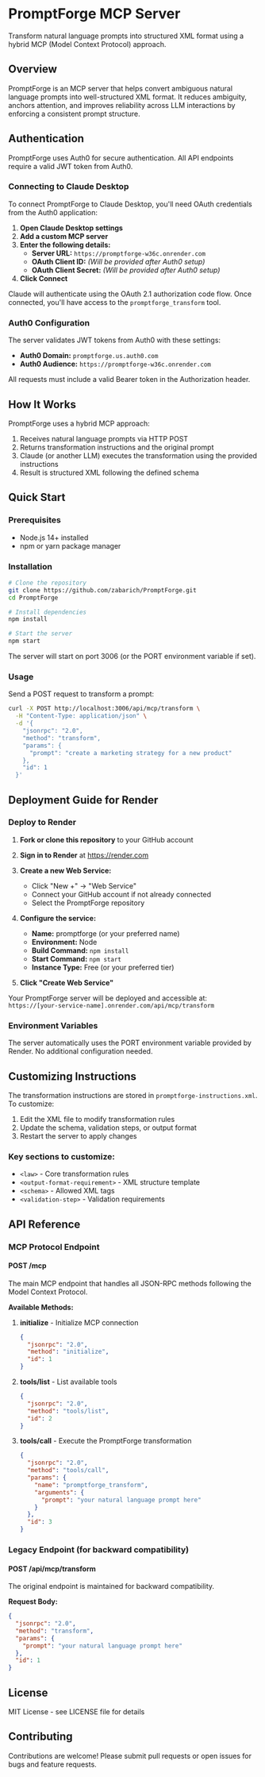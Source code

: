 # PromptForge MCP Server

Transform natural language prompts into structured XML format using a hybrid MCP (Model Context Protocol) approach.

## Overview

PromptForge is an MCP server that helps convert ambiguous natural language prompts into well-structured XML format. It reduces ambiguity, anchors attention, and improves reliability across LLM interactions by enforcing a consistent prompt structure.

## Authentication

PromptForge uses Auth0 for secure authentication. All API endpoints require a valid JWT token from Auth0.

### Connecting to Claude Desktop

To connect PromptForge to Claude Desktop, you'll need OAuth credentials from the Auth0 application:

1. **Open Claude Desktop settings**
2. **Add a custom MCP server**
3. **Enter the following details:**
   - **Server URL:** `https://promptforge-w36c.onrender.com`
   - **OAuth Client ID:** *(Will be provided after Auth0 setup)*
   - **OAuth Client Secret:** *(Will be provided after Auth0 setup)*
4. **Click Connect**

Claude will authenticate using the OAuth 2.1 authorization code flow. Once connected, you'll have access to the `promptforge_transform` tool.

### Auth0 Configuration

The server validates JWT tokens from Auth0 with these settings:
- **Auth0 Domain:** `promptforge.us.auth0.com`
- **Auth0 Audience:** `https://promptforge-w36c.onrender.com`

All requests must include a valid Bearer token in the Authorization header.

## How It Works

PromptForge uses a hybrid MCP approach:
1. Receives natural language prompts via HTTP POST
2. Returns transformation instructions and the original prompt
3. Claude (or another LLM) executes the transformation using the provided instructions
4. Result is structured XML following the defined schema

## Quick Start

### Prerequisites
- Node.js 14+ installed
- npm or yarn package manager

### Installation

```bash
# Clone the repository
git clone https://github.com/zabarich/PromptForge.git
cd PromptForge

# Install dependencies
npm install

# Start the server
npm start
```

The server will start on port 3006 (or the PORT environment variable if set).

### Usage

Send a POST request to transform a prompt:

```bash
curl -X POST http://localhost:3006/api/mcp/transform \
  -H "Content-Type: application/json" \
  -d '{
    "jsonrpc": "2.0",
    "method": "transform",
    "params": {
      "prompt": "create a marketing strategy for a new product"
    },
    "id": 1
  }'
```

## Deployment Guide for Render

### Deploy to Render

1. **Fork or clone this repository** to your GitHub account

2. **Sign in to Render** at https://render.com

3. **Create a new Web Service:**
   - Click "New +" → "Web Service"
   - Connect your GitHub account if not already connected
   - Select the PromptForge repository

4. **Configure the service:**
   - **Name:** promptforge (or your preferred name)
   - **Environment:** Node
   - **Build Command:** `npm install`
   - **Start Command:** `npm start`
   - **Instance Type:** Free (or your preferred tier)

5. **Click "Create Web Service"**

Your PromptForge server will be deployed and accessible at:
`https://[your-service-name].onrender.com/api/mcp/transform`

### Environment Variables

The server automatically uses the PORT environment variable provided by Render. No additional configuration needed.

## Customizing Instructions

The transformation instructions are stored in `promptforge-instructions.xml`. To customize:

1. Edit the XML file to modify transformation rules
2. Update the schema, validation steps, or output format
3. Restart the server to apply changes

### Key sections to customize:

- `<law>` - Core transformation rules
- `<output-format-requirement>` - XML structure template
- `<schema>` - Allowed XML tags
- `<validation-step>` - Validation requirements

## API Reference

### MCP Protocol Endpoint

#### POST /mcp

The main MCP endpoint that handles all JSON-RPC methods following the Model Context Protocol.

**Available Methods:**

1. **initialize** - Initialize MCP connection
   ```json
   {
     "jsonrpc": "2.0",
     "method": "initialize",
     "id": 1
   }
   ```

2. **tools/list** - List available tools
   ```json
   {
     "jsonrpc": "2.0",
     "method": "tools/list",
     "id": 2
   }
   ```

3. **tools/call** - Execute the PromptForge transformation
   ```json
   {
     "jsonrpc": "2.0",
     "method": "tools/call",
     "params": {
       "name": "promptforge_transform",
       "arguments": {
         "prompt": "your natural language prompt here"
       }
     },
     "id": 3
   }
   ```

### Legacy Endpoint (for backward compatibility)

#### POST /api/mcp/transform

The original endpoint is maintained for backward compatibility.

**Request Body:**
```json
{
  "jsonrpc": "2.0",
  "method": "transform",
  "params": {
    "prompt": "your natural language prompt here"
  },
  "id": 1
}
```

## License

MIT License - see LICENSE file for details

## Contributing

Contributions are welcome! Please submit pull requests or open issues for bugs and feature requests.